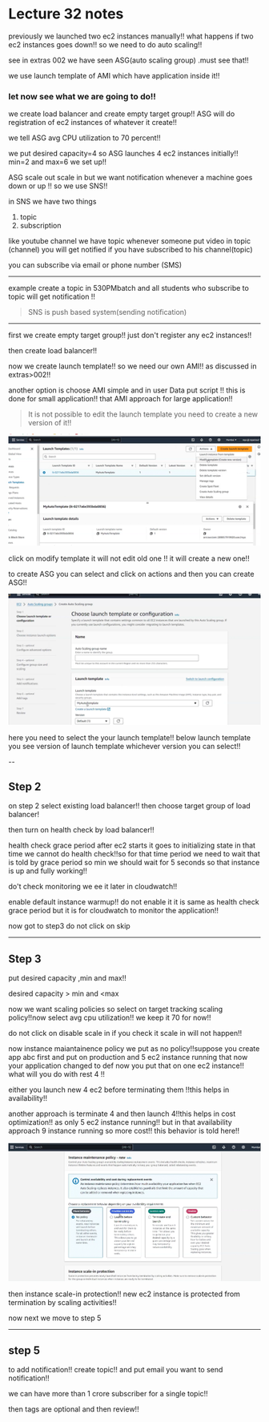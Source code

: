 # Lecture 32 notes

previously we launched two ec2 instances manually!! what happens if two ec2 instances goes down!! so we need to do auto scaling!!

see in extras 002 we have seen ASG(auto scaling group) .must see that!!

we use launch template of AMI which have application inside it!!

### let now see what we are going to do!!

we create load balancer and create empty target group!! ASG will do registration of ec2 instances of whatever it create!!

we tell ASG avg CPU utilization to 70 percent!!

we put desired capacity=4 so ASG launches 4 ec2 instances initially!! min=2 and max=6 we set up!!

ASG scale out scale in but we want notification whenever a machine goes down or up !! so we use SNS!!

in SNS we have two things 
1. topic
2. subscription

like youtube channel we have topic whenever someone put video in topic (channel) you will get notified if you have subscribed to his channel(topic)


you can subscribe via email or phone number (SMS)

-------------------------

example create a topic in 530PMbatch and all students who subscribe to topic will get notification !!

>SNS is push based system(sending notification)

------
first we create empty target group!! just don't register any ec2 instances!!

then create load balancer!!

now we create launch template!! so we need our own AMI!! as discussed in extras>002!!

another option is choose AMI simple and in user Data put script !! this is done for small application!! that AMI approach for large application!!

> It is not possible to edit the launch template you need to create a new version of it!!

![alt text](image.png)

click on modify template it will not edit old one !! it will create a new one!!

to create ASG you can select and click on actions and then you can create ASG!!


 ![alt text](image-1.png)

here you need to select the your launch template!!
below launch template you see version of launch template whichever version you can select!!

--
## Step 2
on step 2 select existing load balancer!! then choose target group of load balancer!

then turn on health check by load balancer!!

health check grace period  after ec2 starts it goes to initializing state in that time we cannot do health check!!so for that time period we  need to wait that is told by grace period so min we should wait for 5 seconds so that instance is up and fully working!!

do't check monitoring we ee it later in cloudwatch!!

enable default instance warmup!! do not enable it it is same as health check grace period but it is for cloudwatch to monitor the application!!

now got to  step3 do not click on skip 

---

## Step 3

put desired capacity ,min and max!!

desired capacity > min and <max

now we want scaling policies so select on target tracking scaling policy!!now select avg cpu utilization!! we keep it 70 for now!!

do not click on disable scale in if you check it scale in will not happen!!

now instance maiantainence policy we put as no policy!!suppose you create app abc first and put on production and 5 ec2 instance running that now your application changed to def now  you put that on one ec2 instance!! what will you do with rest 4 !!

either you launch new 4 ec2 before terminating them !!this helps in availability!!

another approach is terminate 4 and then launch 4!!this helps in cost optimization!! as only 5 ec2 instance running!! but in that availability approach 9 instance running so more cost!! this behavior is told here!!

![alt text](image-2.png)


then instance scale-in protection!! new ec2 instance is protected from termination by scaling activities!!

now next we move to step 5

---
## step 5

to add notification!! create topic!! and put email you want to send notification!!

we can have more than 1 crore subscriber for a single topic!!

then tags are optional and then review!!























